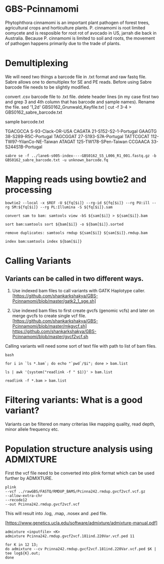 # GBS-Pcinnamomi

Phytophthora cinnamomi is an important plant pathogen of forest trees, agricultural crops and horticulture plants. P. cinnamomi is root limited oomycete and is resposible for root rot of avocado in US, jarrah die back in Australia. Because P. cinnamomi is limited to soil and roots, the movement of pathogen happens primarily due to the trade of plants.

# Demultiplexing

We will need two things a barcode file in .txt format and raw fastq file. Sabre allows one to demultiplex for SE and PE reads. Before using Sabre barcode file needs to be slightly modified.

convert .csv barcode file to .txt file.
delete header lines (in my case first two and grep 3 and 4th column that has barcode and sample names). Rename the file.
sed '1,2d' GBS0162_Grunwald_Keyfile.txt | cut -f 3-4 > GBS0162_sabre_barcode.txt

sample barcode.txt

TGACGCCA        S-93-Clack-OR-USA
CAGATA  21-S152-S2-1-Portugal
GAAGTG  38-S289-R5C-Portugal
TAGCGGAT        27-S193-S7A-Portugal
TATTCGCAT       112-TW97-YilanCo-NE-Taiwan
ATAGAT  125-TW178-SPen-Taiwan
CCGAACA 33-S244S1B-Portugal

```
sabre se -f ../lane6-s005-index----GBS0162_S5_L006_R1_001.fastq.gz -b GBS0162_sabre_barcode.txt -u unknown_barcode.fq
```

# Mapping reads using bowtie2 and processing

```
bowtie2 --local -x $REF -U ${fq[$i]} --rg-id ${fq[$i]} --rg PU:ill --rg SM:${fq[$i]} --rg PL:Illumina -S ${fq[$i]}.sam

convert sam to bam: samtools view -bS ${sam[$i]} > ${sam[$i]}.bam

sort bam:samtools sort ${bam[$i]} -o ${bam[$i]}.sorted

remove duplicates: samtools rmdup ${sam[$i]} ${sam[$i]}.rmdup.bam

index bam:samtools index ${bam[$i]}

```
# Calling Variants

## Variants can be called in two different ways.

1. Use indexed bam files to call variants with GATK Haplotype caller. 
[https://github.com/shankarkshakya/GBS-Pcinnamomi/blob/master/gatk2_1_sge.sh]

2. Use indexed bam files to first create gvcfs (genomic vcfs) and later on merge gvcfs to create single vcf file.
[https://github.com/shankarkshakya/GBS-Pcinnamomi/blob/master/mkgvcf.sh]
https://github.com/shankarkshakya/GBS-Pcinnamomi/blob/master/gvcf2vcf.sh


Calling variants will need some sort of text file with path to list of bam files. 


```
bash
 
for i in `ls *.bam`; do echo "`pwd`/$i"; done > bam.list

ls | awk '{system("readlink -f " $1)}' > bam.list

readlink -f *.bam > bam.list

```

# Filtering variants: What is a good variant?

Variants can be filtered on many criterias like mapping quality, read depth, minor allele frequency etc.


# Population structure analysis using ADMIXTURE

First the vcf file need to be converted into plink format which can be used further by ADMIXTURE.

```
plink 
--vcf ../rawGBS/FASTQ/RMDUP_BAMS/Pcinna242.rmdup.gvcf2vcf.vcf.gz 
--allow-extra-chr 
--recode12 
--out Pcinna242.rmdup.gvcf2vcf.vcf
```

This will result into .log, .map, .nosex and .ped file.

[https://www.genetics.ucla.edu/software/admixture/admixture-manual.pdf]

```
admixture <inputfile> <K>
admixture Pcinna242.rmdup.gvcf2vcf.181ind.220Var.vcf.ped 11
```

```
for K in 12 13; 
do admixture --cv Pcinna242.rmdup.gvcf2vcf.181ind.220Var.vcf.ped $K | tee log${K}.out; 
done
```


